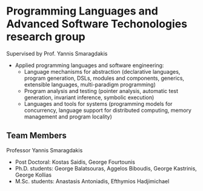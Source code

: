 # Programming Languages and Advanced Software Techonologies research group

Supervised by Prof. Yannis Smaragdakis

* Applied programming languages and software engineering:
  * Language mechanisms for abstraction (declarative languages, program generation, DSLs, modules and components, generics, extensible languages, multi-paradigm programming)
  * Program analysis and testing (pointer analysis, automatic test generation, invariant inference, symbolic execution)
  * Languages and tools for systems (programming models for concurrency, language support for distributed computing, memory management and program locality)

## Team Members

Professor Yannis Smaragdakis

* Post Doctoral: Kostas Saidis, George Fourtounis
* Ph.D. students: George Balatsouras, Aggelos Biboudis, George Kastrinis, George Kollias
* M.Sc. students: Anastasis Antoniadis, Efthymios Hadjimichael
